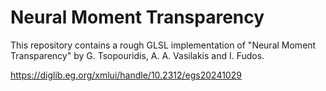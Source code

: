 # Neural Moment Transparency
This repository contains a rough GLSL implementation of "Neural Moment Transparency" by G. Tsopouridis, A. A. Vasilakis and I. Fudos.

https://diglib.eg.org/xmlui/handle/10.2312/egs20241029
